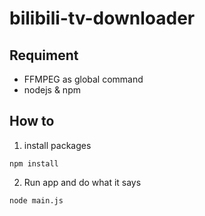 # bilibili-tv-downloader
 
## Requiment
- FFMPEG as global command
- nodejs & npm

## How to
1. install packages
```
npm install
```

2. Run app and do what it says
```
node main.js
```
